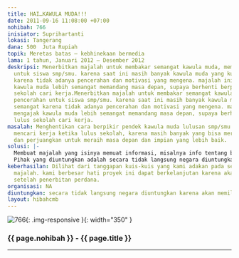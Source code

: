 ```yaml
---
title: HAI…KAWULA MUDA!!!
date: 2011-09-16 11:08:00 +07:00
nohibah: 766
inisiator: Suprihartanti
lokasi: Tangerang
dana: 500  Juta Rupiah
topik: Meretas batas – kebhinekaan bermedia
lama: 1 tahun, Januari 2012 – Desember 2012
deskripsi: Menerbitkan majalah untuk membakar semangat kawula muda, memberi pencerahan
  untuk siswa smp/smu. karena saat ini masih banyak kawula muda yang kurang semangat
  karena tidak adanya pencerahan dan motivasi yang mengena. majalah ini akan mengajak
  kawula muda lebih semangat memandang masa depan, supaya berhenti berpikir lulus
  sekolah cari kerja.Menerbitkan majalah untuk membakar semangat kawula muda, memberi
  pencerahan untuk siswa smp/smu. karena saat ini masih banyak kawula muda yang kurang
  semangat karena tidak adanya pencerahan dan motivasi yang mengena. majalah ini akan
  mengajak kawula muda lebih semangat memandang masa depan, supaya berhenti berpikir
  lulus sekolah cari kerja.
masalah: Menghentikan cara berpikir pendek kawula muda lulusan smp/smu untuk segera
  mencari kerja ketika lulus sekolah, karena masih banyak yang bisa mereka lakukan
  dan perjuangkan untuk meraih masa depan dan impian yang lebih baik.
solusi: |-
  Membuat majalah yang isinya memuat informasi, misalnya info tentang bagaimana mencari beasiswa bagi mereka yang ingin melanjutkan pendidikan, tetapi tersendat biaya dan info agar mereka terdorong untuk melanjutkan sekolah. Menyemangati untuk terus belajar dan berkarya. Membagikan majalah gratis bagi mereka.
  Pihak yang diuntungkan adalah secara tidak langsung negara diuntungkan karena akan memiliki anak muda yang berpotensi tinggi. Secara langsung kawula muda itu sendiri karenamembangkitkan percaya diri, mereka bisa berpikir secara luas memandang masa depan bahkan dapat membuka lapangan kerja untuk masyarakat, yang bukan untuk dirinya sendiri
keberhasilan: Dilihat dari tanggapan kuis-kuis yang kami adakan pada setiap penerbitan
  majalah. kami berbesar hati proyek ini dapat berkelanjutan karena akan banyak sponsor
  setelah penerbitan perdana.
organisasi: NA
diuntungkan: secara tidak langsung negara diuntungkan karena akan memiliki anak muda yang berpotensi tinggi.secara langsung kawula muda itu sendiri karenamembangkitkan percaya diri, mereka bisa berpikir secara luas memandang masa depan bahkan dapat membuka lapangan kerja untuk masyarakat, yang bukan untuk dirinya sendiri
layout: hibahcmb
---
```


![766](/static/img/hibahcmb/766.png){: .img-responsive }{: width="350" }

### {{ page.nohibah }} - {{ page.title }}

---
